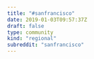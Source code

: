```yaml
---
title: "#sanfrancisco"
date: 2019-01-03T09:57:37Z
draft: false
type: community
kind: "regional"
subreddit: "sanfrancisco"
---
```

